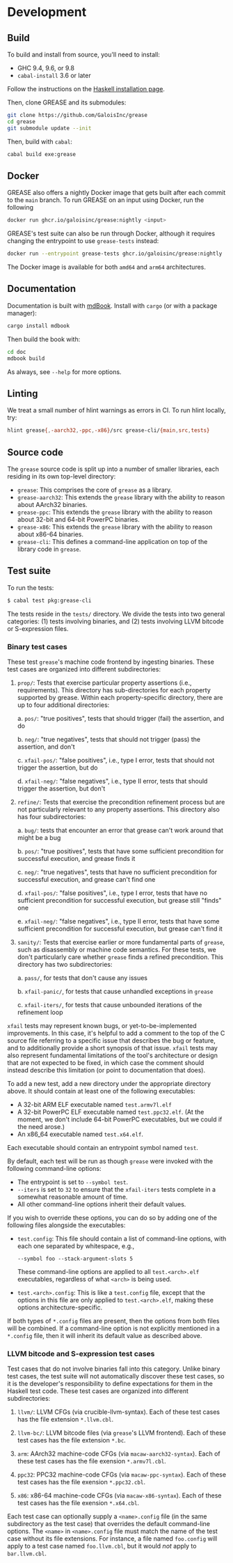 # Development

## Build

To build and install from source, you'll need to install:

- GHC 9.4, 9.6, or 9.8
- `cabal-install` 3.6 or later

Follow the instructions on the [Haskell installation page][install-haskell].

[install-haskell]: https://www.haskell.org/downloads/

Then, clone GREASE and its submodules:

```sh
git clone https://github.com/GaloisInc/grease
cd grease
git submodule update --init
```

Then, build with `cabal`:

```sh
cabal build exe:grease
```

## Docker

GREASE also offers a nightly Docker image that gets built after each commit to
the `main` branch. To run GREASE on an input using Docker, run the following

```sh
docker run ghcr.io/galoisinc/grease:nightly <input>
```

GREASE's test suite can also be run through Docker, although it requires
changing the entrypoint to use `grease-tests` instead:

```sh
docker run --entrypoint grease-tests ghcr.io/galoisinc/grease:nightly
```

The Docker image is available for both `amd64` and `arm64` architectures.

## Documentation

Documentation is built with [mdBook]. Install with `cargo` (or with a package
manager):

[mdBook]: https://rust-lang.github.io/mdBook/

```sh
cargo install mdbook
```

Then build the book with:

```sh
cd doc
mdbook build
```

As always, see `--help` for more options.

## Linting

We treat a small number of hlint warnings as errors in CI. To run hlint locally, try:

```sh
hlint grease{,-aarch32,-ppc,-x86}/src grease-cli/{main,src,tests}
```

## Source code

The `grease` source code is split up into a number of smaller libraries, each
residing in its own top-level directory:

* `grease`: This comprises the core of `grease` as a library.
* `grease-aarch32`: This extends the `grease` library with the ability to reason
  about AArch32 binaries.
* `grease-ppc`: This extends the `grease` library with the ability to reason
  about 32-bit and 64-bit PowerPC binaries.
* `grease-x86`: This extends the `grease` library with the ability to reason
  about x86-64 binaries.
* `grease-cli`: This defines a command-line application on top of the library
  code in `grease`.

## Test suite

To run the tests:

```sh
$ cabal test pkg:grease-cli
```

The tests reside in the `tests/` directory. We divide the tests into two
general categories: (1) tests involving binaries, and (2) tests involving LLVM
bitcode or S-expression files.

### Binary test cases

These test `grease`'s machine code frontend by ingesting binaries. These test
cases are organized into different subdirectories:

1. `prop/`: Tests that exercise particular property assertions (i.e., requirements). This directory has sub-directories for each property supported by grease. Within each property-specific directory, there are up to four additional directories:

    a. `pos/`: "true positives", tests that should trigger (fail) the assertion, and do

    b. `neg/`: "true negatives", tests that should not trigger (pass) the assertion, and don't

    c. `xfail-pos/`: "false positives", i.e., type I error, tests that should not trigger the assertion, but do

    d. `xfail-neg/`: "false negatives", i.e., type II error, tests that should trigger the assertion, but don't

2. `refine/`: Tests that exercise the precondition refinement process but are not particularly relevant to any property assertions. This directory also has four subdirectories:

    a. `bug/`: tests that encounter an error that grease can't work around that might be a bug

    b. `pos/`: "true positives", tests that have some sufficient precondition for successful execution, and grease finds it

    c. `neg/`: "true negatives", tests that have no sufficient precondition for successful execution, and grease can't find one

    d. `xfail-pos/`: "false positives", i.e., type I error, tests that have no sufficient precondition for successful execution, but grease still "finds" one

    e. `xfail-neg/`: "false negatives", i.e., type II error, tests that have some sufficient precondition for successful execution, but grease can't find it

3. `sanity/`: Tests that exercise earlier or more fundamental parts of `grease`, such as disassembly or machine code semantics. For these tests, we don't particularly care whether `grease` finds a refined precondition. This directory has two subdirectories:

    a. `pass/`, for tests that don't cause any issues

    b. `xfail-panic/`, for tests that cause unhandled exceptions in `grease`

    c. `xfail-iters/`, for tests that cause unbounded iterations of the refinement loop

`xfail` tests may represent known bugs, or yet-to-be-implemented improvements. In this case, it's helpful to add a comment to the top of the C source file referring to a specific issue that describes the bug or feature, and to additionally provide a short synopsis of that issue. `xfail` tests may also represent fundamental limitations of the tool's architecture or design that are not expected to be fixed, in which case the comment should instead describe this limitation (or point to documentation that does).

To add a new test, add a new directory under the appropriate directory above. It should contain at least one of the following executables:

- A 32-bit ARM ELF executable named `test.armv7l.elf`
- A 32-bit PowerPC ELF executable named `test.ppc32.elf`. (At the moment, we don't include 64-bit PowerPC executables, but we could if the need arose.)
- An x86_64 executable named `test.x64.elf`.

Each executable should contain an entrypoint symbol named `test`.

By default, each test will be run as though `grease` were invoked with the
following command-line options:

* The entrypoint is set to `--symbol test`.
* `--iters` is set to `32` to ensure that the `xfail-iters` tests
  complete in a somewhat reasonable amount of time.
* All other command-line options inherit their default values.

If you wish to override these options, you can do so by adding one of the
following files alongside the executables:

* `test.config`: This file should contain a list of command-line options, with
  each one separated by whitespace, e.g.,

  ```
  --symbol foo --stack-argument-slots 5
  ```

  These command-line options are applied to all `test.<arch>.elf` executables,
  regardless of what `<arch>` is being used.
* `test.<arch>.config`: This is like a `test.config` file, except that the
  options in this file are only applied to `test.<arch>.elf`, making these
  options architecture-specific.

If both types of `*.config` files are present, then the options from both files
will be combined. If a command-line option is not explicitly mentioned in a
`*.config` file, then it will inherit its default value as described above.

### LLVM bitcode and S-expression test cases

Test cases that do not involve binaries fall into this category. Unlike binary
test cases, the test suite will not automatically discover these test cases, so
it is the developer's responsibility to define expectations for them in the
Haskell test code. These test cases are organized into different
subdirectories:

1. `llvm/`: LLVM CFGs (via crucible-llvm-syntax). Each of these test cases has
   the file extension `*.llvm.cbl`.

2. `llvm-bc/`: LLVM bitcode files (via `grease`'s LLVM frontend). Each of these
   test cases has the file extension `*.bc`.

3. `arm`: AArch32 machine-code CFGs (via `macaw-aarch32-syntax`). Each of these
   test cases has the file exension `*.armv7l.cbl`.

4. `ppc32`: PPC32 machine-code CFGs (via `macaw-ppc-syntax`). Each of these test
   cases has the file exension `*.ppc32.cbl`.

5. `x86`: x86-64 machine-code CFGs (via `macaw-x86-syntax`). Each of these test
   cases has the file exension `*.x64.cbl`.

Each test case can optionally supply a `<name>.config` file (in the same
subdirectory as the test case) that overrides the default command-line options.
The `<name>` in `<name>.config` file must match the name of the test case
without its file extensions. For instance, a file named `foo.config` will apply
to a test case named `foo.llvm.cbl`, but it would _not_ apply to
`bar.llvm.cbl`.

<!-- Copyright (c) Galois, Inc. 2024. -->
